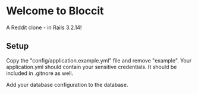 # Welcome to Bloccit

A Reddit clone - in Rails 3.2.14!


## Setup

Copy the "config/application.example.yml" file and remove "example". Your application.yml should contain your sensitive credentials. It should be included in .gitnore as well.

Add your database configuration to the database.